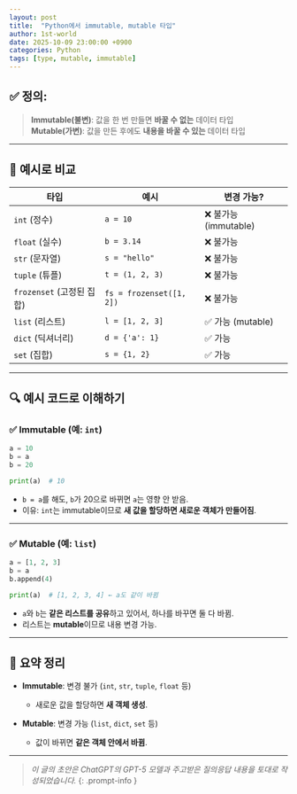 ```yaml
---
layout: post
title:  "Python에서 immutable, mutable 타입"
author: 1st-world
date: 2025-10-09 23:00:00 +0900
categories: Python
tags: [type, mutable, immutable]
---
```


## ✅ 정의:

> **Immutable(불변)**: 값을 한 번 만들면 **바꿀 수 없는** 데이터 타입  
> **Mutable(가변)**: 값을 만든 후에도 **내용을 바꿀 수 있는** 데이터 타입

---

## 📌 예시로 비교

| 타입                   | 예시                       | 변경 가능?            |
| -------------------- | ------------------------ | ----------------- |
| `int` (정수)           | `a = 10`                 | ❌ 불가능 (immutable) |
| `float` (실수)         | `b = 3.14`               | ❌ 불가능             |
| `str` (문자열)          | `s = "hello"`            | ❌ 불가능             |
| `tuple` (튜플)         | `t = (1, 2, 3)`          | ❌ 불가능             |
| `frozenset` (고정된 집합) | `fs = frozenset([1, 2])` | ❌ 불가능             |
| `list` (리스트)         | `l = [1, 2, 3]`          | ✅ 가능 (mutable)    |
| `dict` (딕셔너리)        | `d = {'a': 1}`           | ✅ 가능              |
| `set` (집합)           | `s = {1, 2}`             | ✅ 가능              |

---

## 🔍 예시 코드로 이해하기

### ✅ Immutable (예: `int`)

```python
a = 10
b = a
b = 20

print(a)  # 10
```

* `b = a`를 해도, `b`가 20으로 바뀌면 `a`는 영향 안 받음.
* 이유: `int`는 immutable이므로 **새 값을 할당하면 새로운 객체가 만들어짐**.

---

### ✅ Mutable (예: `list`)

```python
a = [1, 2, 3]
b = a
b.append(4)

print(a)  # [1, 2, 3, 4] ← a도 같이 바뀜
```

* `a`와 `b`는 **같은 리스트를 공유**하고 있어서, 하나를 바꾸면 둘 다 바뀜.
* 리스트는 **mutable**이므로 내용 변경 가능.

---

## 🧠 요약 정리

* **Immutable**: 변경 불가 (`int`, `str`, `tuple`, `float` 등)

  * 새로운 값을 할당하면 **새 객체 생성**.
* **Mutable**: 변경 가능 (`list`, `dict`, `set` 등)

  * 값이 바뀌면 **같은 객체 안에서 바뀜**.

---

> _이 글의 초안은 ChatGPT의 GPT-5 모델과 주고받은 질의응답 내용을 토대로 작성되었습니다._
{: .prompt-info }